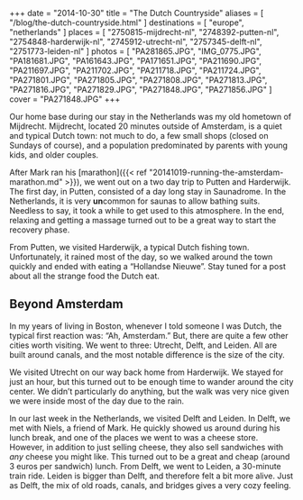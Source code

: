 +++
date    = "2014-10-30"
title   = "The Dutch Countryside"
aliases = [ "/blog/the-dutch-countryside.html" ]
destinations = [ "europe", "netherlands" ]
places  = [
  "2750815-mijdrecht-nl", "2748392-putten-nl", "2754848-harderwijk-nl",
  "2745912-utrecht-nl", "2757345-delft-nl", "2751773-leiden-nl"
]
photos = [
  "PA281865.JPG", "IMG_0775.JPG", "PA181681.JPG", "PA161643.JPG", "PA171651.JPG",
  "PA211690.JPG", "PA211697.JPG", "PA211702.JPG", "PA211718.JPG", "PA211724.JPG",
  "PA271801.JPG", "PA271805.JPG", "PA271808.JPG", "PA271813.JPG", "PA271816.JPG",
  "PA271829.JPG", "PA271848.JPG", "PA271856.JPG"
]
cover = "PA271848.JPG"
+++

Our home base during our stay in the Netherlands was my old hometown of Mijdrecht. Mijdrecht, located 20 minutes outside of Amsterdam, is a quiet and typical Dutch town: not much to do, a few small shops (closed on Sundays of course), and a population predominated by parents with young kids, and older couples.

<!--more-->
After Mark ran his [marathon]({{< ref "20141019-running-the-amsterdam-marathon.md" >}}), we went out on a two day trip to Putten and Harderwijk. The first day, in Putten, consisted of a day long stay in Saunadrome. In the Netherlands, it is very **un**common for saunas to allow bathing suits. Needless to say, it took a while to get used to this atmosphere. In the end, relaxing and getting a massage turned out to be a great way to start the recovery phase.

From Putten, we visited Harderwijk, a typical Dutch fishing town. Unfortunately, it rained most of the day, so we walked around the town quickly and ended with eating a “Hollandse Nieuwe”. Stay tuned for a post about all the strange food the Dutch eat.

## Beyond Amsterdam
In my years of living in Boston, whenever I told someone I was Dutch, the typical first reaction was: “Ah, Amsterdam.” But, there are quite a few other cities worth visiting. We went to three: Utrecht, Delft, and Leiden. All are built around canals, and the most notable difference is the size of the city.

We visited Utrecht on our way back home from Harderwijk. We stayed for just an hour, but this turned out to be enough time to wander around the city center. We didn’t particularly do anything, but the walk was very nice given we were inside most of the day due to the rain.

In our last week in the Netherlands, we visited Delft and Leiden. In Delft, we met with Niels, a friend of Mark. He quickly showed us around during his lunch break, and one of the places we went to was a cheese store. However, in addition to just selling cheese, they also sell sandwiches with *any* cheese you might like. This turned out to be a great and cheap (around 3 euros per sandwich) lunch. From Delft, we went to Leiden, a 30-minute train ride. Leiden is bigger than Delft, and therefore felt a bit more alive. Just as Delft, the mix of old roads, canals, and bridges gives a very cozy feeling.